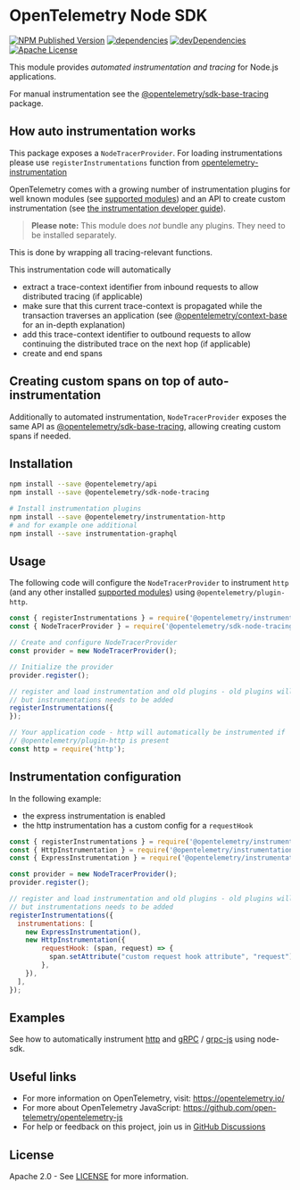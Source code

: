 # OpenTelemetry Node SDK

[![NPM Published Version][npm-img]][npm-url]
[![dependencies][dependencies-image]][dependencies-url]
[![devDependencies][devDependencies-image]][devDependencies-url]
[![Apache License][license-image]][license-image]

This module provides *automated instrumentation and tracing* for Node.js applications.

For manual instrumentation see the
[@opentelemetry/sdk-base-tracing](https://github.com/open-telemetry/opentelemetry-js/tree/main/packages/opentelemetry-sdk-base-tracing) package.

## How auto instrumentation works

This package exposes a `NodeTracerProvider`.
For loading instrumentations please use `registerInstrumentations` function from [opentelemetry-instrumentation](https://github.com/open-telemetry/opentelemetry-js/tree/master/packages/opentelemetry-instrumentation)

OpenTelemetry comes with a growing number of instrumentation plugins for well known modules (see [supported modules](https://github.com/open-telemetry/opentelemetry-js#instrumentations)) and an API to create custom instrumentation (see [the instrumentation developer guide](https://github.com/open-telemetry/opentelemetry-js/blob/main/doc/instrumentation-guide.md)).

> **Please note:** This module does *not* bundle any plugins. They need to be installed separately.

This is done by wrapping all tracing-relevant functions.

This instrumentation code will automatically

- extract a trace-context identifier from inbound requests to allow distributed tracing (if applicable)
- make sure that this current trace-context is propagated while the transaction traverses an application (see [@opentelemetry/context-base](https://github.com/open-telemetry/opentelemetry-js/blob/main/packages/opentelemetry-context-base/README.md) for an in-depth explanation)
- add this trace-context identifier to outbound requests to allow continuing the distributed trace on the next hop (if applicable)
- create and end spans

## Creating custom spans on top of auto-instrumentation

Additionally to automated instrumentation, `NodeTracerProvider` exposes the same API as [@opentelemetry/sdk-base-tracing](https://github.com/open-telemetry/opentelemetry-js/tree/main/packages/opentelemetry-sdk-base-tracing), allowing creating custom spans if needed.

## Installation

```bash
npm install --save @opentelemetry/api
npm install --save @opentelemetry/sdk-node-tracing

# Install instrumentation plugins
npm install --save @opentelemetry/instrumentation-http
# and for example one additional
npm install --save instrumentation-graphql
```

## Usage

The following code will configure the `NodeTracerProvider` to instrument `http`
(and any other installed [supported
modules](https://github.com/open-telemetry/opentelemetry-js#plugins))
using `@opentelemetry/plugin-http`.

```javascript
const { registerInstrumentations } = require('@opentelemetry/instrumentation');
const { NodeTracerProvider } = require('@opentelemetry/sdk-node-tracing');

// Create and configure NodeTracerProvider
const provider = new NodeTracerProvider();

// Initialize the provider
provider.register();

// register and load instrumentation and old plugins - old plugins will be loaded automatically as previously
// but instrumentations needs to be added
registerInstrumentations({
});

// Your application code - http will automatically be instrumented if
// @opentelemetry/plugin-http is present
const http = require('http');
```

## Instrumentation configuration

In the following example:

- the express instrumentation is enabled
- the http instrumentation has a custom config for a `requestHook`

```javascript
const { registerInstrumentations } = require('@opentelemetry/instrumentation');
const { HttpInstrumentation } = require('@opentelemetry/instrumentation-http');
const { ExpressInstrumentation } = require('@opentelemetry/instrumentation-express');

const provider = new NodeTracerProvider();
provider.register();

// register and load instrumentation and old plugins - old plugins will be loaded automatically as previously
// but instrumentations needs to be added
registerInstrumentations({
  instrumentations: [
    new ExpressInstrumentation(),
    new HttpInstrumentation({
        requestHook: (span, request) => {
          span.setAttribute("custom request hook attribute", "request");
        },
    }),
  ],
});


```

## Examples

See how to automatically instrument [http](https://github.com/open-telemetry/opentelemetry-js/tree/main/examples/http) and [gRPC](https://github.com/open-telemetry/opentelemetry-js/tree/main/examples/grpc) / [grpc-js](https://github.com/open-telemetry/opentelemetry-js/tree/main/examples/grpc-js) using node-sdk.

## Useful links

- For more information on OpenTelemetry, visit: <https://opentelemetry.io/>
- For more about OpenTelemetry JavaScript: <https://github.com/open-telemetry/opentelemetry-js>
- For help or feedback on this project, join us in [GitHub Discussions][discussions-url]

## License

Apache 2.0 - See [LICENSE][license-url] for more information.

[discussions-url]: https://github.com/open-telemetry/opentelemetry-js/discussions
[license-url]: https://github.com/open-telemetry/opentelemetry-js/blob/main/LICENSE
[license-image]: https://img.shields.io/badge/license-Apache_2.0-green.svg?style=flat
[dependencies-image]: https://status.david-dm.org/gh/open-telemetry/opentelemetry-js.svg?path=packages%2Fopentelemetry-sdk-node-tracing
[dependencies-url]: https://david-dm.org/open-telemetry/opentelemetry-js?path=packages%2Fopentelemetry-sdk-node-tracing
[devDependencies-image]: https://status.david-dm.org/gh/open-telemetry/opentelemetry-js.svg?path=packages%2Fopentelemetry-sdk-node-tracing&type=dev
[devDependencies-url]: https://david-dm.org/open-telemetry/opentelemetry-js?path=packages%2Fopentelemetry-sdk-node-tracing&type=dev
[npm-url]: https://www.npmjs.com/package/@opentelemetry/sdk-node-tracing
[npm-img]: https://badge.fury.io/js/%40opentelemetry%2Fnode.svg
